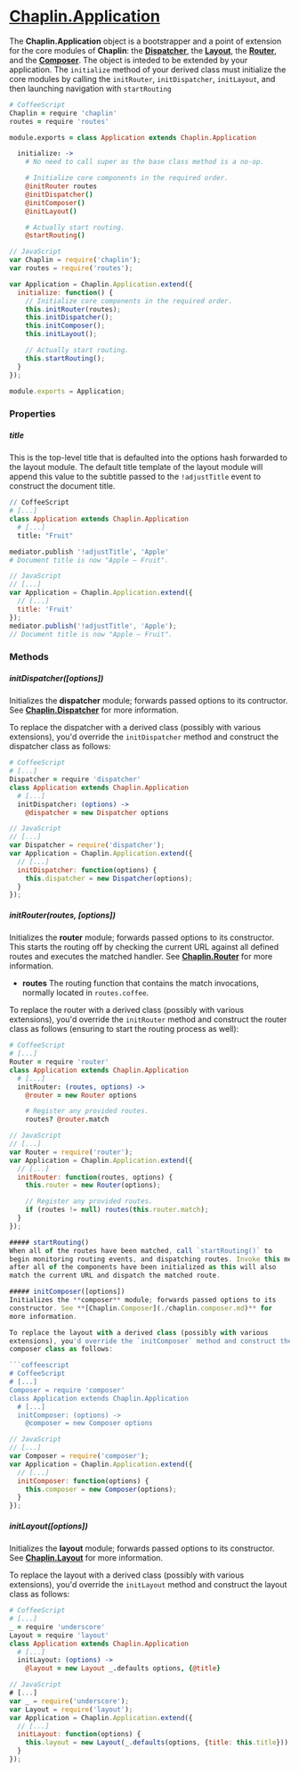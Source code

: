 # [Chaplin.Application](../src/chaplin/application.coffee)

The **Chaplin.Application** object is a bootstrapper and a point of extension
for the core modules of **Chaplin**: the **[Dispatcher](#initdispatcheroptions)**, the **[Layout](#initlayoutoptions)**,
the **[Router](#initrouterroutes-options)**, and the **[Composer](#initcomposeroptions)**.
The object is inteded to be extended by your application.
The `initialize` method of your derived class must initialize
the core modules by calling the `initRouter`, `initDispatcher`, `initLayout`,
and then launching navigation with `startRouting`

```coffeescript
# CoffeeScript
Chaplin = require 'chaplin'
routes = require 'routes'

module.exports = class Application extends Chaplin.Application

  initialize: ->
    # No need to call super as the base class method is a no-op.

    # Initialize core components in the required order.
    @initRouter routes
    @initDispatcher()
    @initComposer()
    @initLayout()

    # Actually start routing.
    @startRouting()
```

```javascript
// JavaScript
var Chaplin = require('chaplin');
var routes = require('routes');

var Application = Chaplin.Application.extend({
  initialize: function() {
    // Initialize core components in the required order.
    this.initRouter(routes);
    this.initDispatcher();
    this.initComposer();
    this.initLayout();

    // Actually start routing.
    this.startRouting();
  }
});

module.exports = Application;
```

### Properties

##### title
This is the top-level title that is defaulted into the options hash
forwarded to the layout module. The default title template of the layout
module will append this value to the subtitle passed to the `!adjustTitle`
event to construct the document title.

```coffeescript
// CoffeeScript
# [...]
class Application extends Chaplin.Application
  # [...]
  title: "Fruit"

mediator.publish '!adjustTitle', 'Apple'
# Document title is now "Apple ­— Fruit".
```

```javascript
// JavaScript
// [...]
var Application = Chaplin.Application.extend({
  // [...]
  title: 'Fruit'
});
mediator.publish('!adjustTitle', 'Apple');
// Document title is now "Apple ­— Fruit".
```

### Methods

##### initDispatcher([options])
Initializes the **dispatcher** module; forwards passed options to its
contructor. See **[Chaplin.Dispatcher](./chaplin.dispatcher.md)**
for more information.

To replace the dispatcher with a derived class (possibly with various
extensions), you'd override the `initDispatcher` method and construct the
dispatcher class as follows:

```coffeescript
# CoffeeScript
# [...]
Dispatcher = require 'dispatcher'
class Application extends Chaplin.Application
  # [...]
  initDispatcher: (options) ->
    @dispatcher = new Dispatcher options
```

```javascript
// JavaScript
// [...]
var Dispatcher = require('dispatcher');
var Application = Chaplin.Application.extend({
  // [...]
  initDispatcher: function(options) {
    this.dispatcher = new Dispatcher(options);
  }
});
```

##### initRouter(routes, [options])
Initializes the **router** module; forwards passed options to its
constructor. This starts the routing off by checking the current URL against
all defined routes and executes the matched handler. See **[Chaplin.Router](./chaplin.router.md)**
for more information.

* **routes**
  The routing function that contains the match invocations,
  normally located in `routes.coffee`.

To replace the router with a derived class (possibly with various
extensions), you'd override the `initRouter` method and construct the
router class as follows (ensuring to start the routing process as well):

```coffeescript
# CoffeeScript
# [...]
Router = require 'router'
class Application extends Chaplin.Application
  # [...]
  initRouter: (routes, options) ->
    @router = new Router options

    # Register any provided routes.
    routes? @router.match
```

```javascript
// JavaScript
// [...]
var Router = require('router');
var Application = Chaplin.Application.extend({
  // [...]
  initRouter: function(routes, options) {
    this.router = new Router(options);

    // Register any provided routes.
    if (routes != null) routes(this.router.match);
  }
});

##### startRouting()
When all of the routes have been matched, call `startRouting()` to
begin monitoring routing events, and dispatching routes. Invoke this method
after all of the components have been initialized as this will also
match the current URL and dispatch the matched route.

##### initComposer([options])
Initializes the **composer** module; forwards passed options to its
constructor. See **[Chaplin.Composer](./chaplin.composer.md)** for
more information.

To replace the layout with a derived class (possibly with various
extensions), you'd override the `initComposer` method and construct the
composer class as follows:

```coffeescript
# CoffeeScript
# [...]
Composer = require 'composer'
class Application extends Chaplin.Application
  # [...]
  initComposer: (options) ->
    @composer = new Composer options
```

```javascript
// JavaScript
// [...]
var Composer = require('composer');
var Application = Chaplin.Application.extend({
  // [...]
  initComposer: function(options) {
    this.composer = new Composer(options);
  }
});
```

##### initLayout([options])
Initializes the **layout** module; forwards passed options to its
constructor. See **[Chaplin.Layout](./chaplin.layout.md)** for more
information.

To replace the layout with a derived class (possibly with various
extensions), you'd override the `initLayout` method and construct the
layout class as follows:

```coffeescript
# CoffeeScript
# [...]
_ = require 'underscore'
Layout = require 'layout'
class Application extends Chaplin.Application
  # [...]
  initLayout: (options) ->
    @layout = new Layout _.defaults options, {@title}
```

```javascript
// JavaScript
# [...]
var _ = require('underscore');
var Layout = require('layout');
var Application = Chaplin.Application.extend({
  // [...]
  initLayout: function(options) {
    this.layout = new Layout(_.defaults(options, {title: this.title}));
  }
});
```
